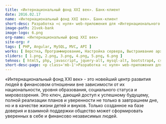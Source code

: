 ```yaml
---
title: «Интернациональный фонд XXI век». Банк-клиент
date: 2016.02.17
name: «Интернациональный фонд XXI век». Банк-клиент
short-desc: Разработка «с нуля» web-приложения для «Интернационального фонда XXI век».
image-path: 21vek-bank
image-logo: 6.png
org-name: «Интернациональный фонд XXI век»
site-org: #
tags: [ PHP, Angular, MySQL, MVC, API ]
works: [ Верстка, Программирование, Настройка сервера, Выстраивание архитектуры проекта ]
sliders: [ 1.png, 2.png, 3.png, 4.png, 5.png, 6.png ]
tehnos: [ html5, php, javascript, jquery-alt, mysql-alt, bootstrap4, css3, sass, less, webpack, angular ]
short-desc-page: <p class='mb-1'>Разработка «с нуля» web-приложения для «Интернационального фонда XXI век».</p><p class='mb-1'>Основные особенности:</p><ul class='mb-1'><li class='mb-1'>сверх легкий и качественно проработанный дизайн</li><li class='mb-1'>полный адаптивный интерфейс на Angular</li><li class='mb-1'>личный кабинет администратора с возможностью просмотра данных пользователей, информации по взносам, процентам и другой различной информации</li><li class='mb-1'>интеграция личного кабинета пользователя с легковесным банк-клиентом компании с учетом протоколов и правил повышенной безопасности</li><li class='mb-1'>проработка архитектуры банк-клиента компании с учетом банковских транзакций</li><li class='mb-1'>работа web-приложения одновременно с несколькими языковыми версиями (интерфейс поддерживает русский и английский языки)</li><li class='mb-1'>работа web-приложения одновременно с несколькими валютами и счетами пользователя</li><li class='mb-1'>контролируемый запуск регламентных заданий</li><li class='mb-1'>логирование всех действий администратора</li></ul>
---
```

<p>«Интернациональный фонд XXI век» - это новейший центр развития людей в финансовом отношении вне зависимости от их национальности, уровня образования, социального статуса и мировоззрения. Это ключ, дающий доступ к успешному будущему, полной реализации планов и уверенности не только в завтрашнем дне, но и в качестве жизни детей и внуков. Только созданное на базе доверия и взаимной поддержки общество может сформировать уверенных в себе и финансово независимых людей.<p>
	





